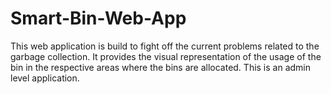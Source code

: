 # Smart-Bin-Web-App
This web application is build to fight off the current problems related to the garbage collection. It provides the visual representation of the usage of the bin in the respective areas where the bins are allocated. This is an admin level application.
